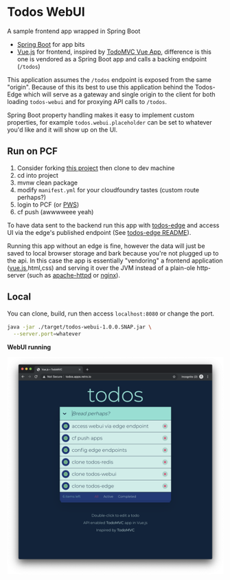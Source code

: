 # Todos WebUI

A sample frontend app wrapped in Spring Boot

* [Spring Boot](https://spring.io/projects/spring-boot) for app bits
* [Vue.js](https://vuejs.org/) for frontend, inspired by [TodoMVC Vue App](http://todomvc.com/examples/vue/), difference is this one is vendored as a Spring Boot app and calls a backing endpoint (``/todos``)

This application assumes the ``/todos`` endpoint is exposed from the same "origin".  Because of this its best to use this application behind the Todos-Edge which will serve as a gateway and single origin to the client for both loading ``todos-webui`` and for proxying API calls to ``/todos``.

Spring Boot property handling makes it easy to implement custom properties, for example ``todos.webui.placeholder`` can be set to whatever you'd like and it will show up on the UI.

## Run on PCF

1. Consider forking [this project](https://github.com/corbtastik/todos-webui) then clone to dev machine
1. cd into project
1. mvnw clean package
1. modify ``manifest.yml`` for your cloudfoundry tastes (custom route perhaps?)
1. login to PCF (or [PWS](https://run.pivotal.io/))
1. cf push (awwwweee yeah)

To have data sent to the backend run this app with [todos-edge]() and access UI via the edge's published endpoint (See [todos-edge README](https://github.com/corbtastik/todos-edge)).

Running this app without an edge is fine, however the data will just be saved to local browser storage and bark because you're not plugged up to the api.  In this case the app is essentially "vendoring" a frontend application ([vue.js](https://vuejs.org/),html,css) and serving it over the JVM instead of a plain-ole http-server (such as [apache-httpd](https://httpd.apache.org/) or [nginx](https://www.nginx.com/)).    

## Local

You can clone, build, run then access ``localhost:8080`` or change the port.

```bash
java -jar ./target/todos-webui-1.0.0.SNAP.jar \
  --server.port=whatever
``` 

**WebUI running**

<p align="center">
    <img src="https://github.com/corbtastik/todos-images/raw/master/todos-webui/ui.png" width="640">
</p>


